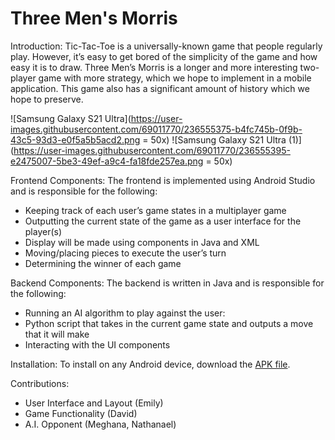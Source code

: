 # Three Men's Morris

Introduction: Tic-Tac-Toe is a universally-known game that people regularly play. However, it’s easy to get bored of the simplicity of the game and how easy it is to draw. Three Men’s Morris is a longer and more interesting two-player game with more strategy, which we hope to implement in a mobile application. This game also has a significant amount of history which we hope to preserve.

![Samsung Galaxy S21 Ultra](https://user-images.githubusercontent.com/69011770/236555375-b4fc745b-0f9b-43c5-93d3-e0f5a5b5acd2.png = 50x) ![Samsung Galaxy S21 Ultra (1)](https://user-images.githubusercontent.com/69011770/236555395-e2475007-5be3-49ef-a9c4-fa18fde257ea.png = 50x)

Frontend Components: The frontend is implemented using Android Studio and is responsible for the following:
- Keeping track of each user’s game states in a multiplayer game
- Outputting the current state of the game as a user interface for the player(s)
- Display will be made using components in Java and XML
- Moving/placing pieces to execute the user’s turn
- Determining the winner of each game

Backend Components: The backend is written in Java and is responsible for the following:
- Running an AI algorithm to play against the user:
- Python script that takes in the current game state and outputs a move that it will make
- Interacting with the UI components

Installation: To install on any Android device, download the [APK file](https://drive.google.com/file/d/1Q9wAaApMq9kEAXZfEe417f6GID_Gt0FN/view?usp=share_link).


Contributions:
- User Interface and Layout (Emily)
- Game Functionality (David)
- A.I. Opponent (Meghana, Nathanael)
